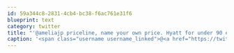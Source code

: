 ```yaml
---
id: 59a344c8-2831-4cb4-bc38-f6ac761e31f6
blueprint: text
category: twitter
title: "'@ameliajp priceline, name your own price. Hyatt for under 90 every time. I can give you done tips sometime"
caption: '<span class="username username_linked">@<a href="https://twitter.com/ameliajp" title="Amelia Pothoven">ameliajp</a></span> priceline, name your own price. Hyatt for under 90 every time. I can give you done tips sometime'
---
```

